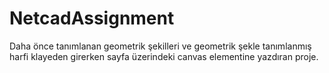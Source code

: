 # NetcadAssignment

Daha önce tanımlanan geometrik şekilleri ve geometrik şekle tanımlanmış harfi klayeden girerken sayfa üzerindeki canvas elementine yazdıran
proje.


